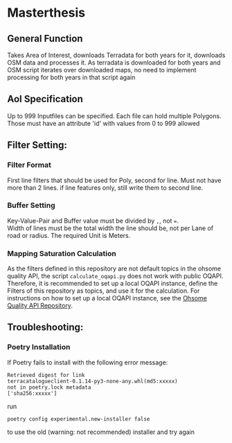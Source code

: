 # Masterthesis

## General Function
Takes Area of Interest, downloads Terradata for both years for it, downloads OSM data and processes it.
As terradata is downloaded for both years and OSM script iterates over downloaded maps, 
no need to implement processing for both years in that script again

## AoI Specification
Up to 999 Inputfiles can be specified. Each file can hold multiple Polygons. Those must 
have an attribute 'id' with values from 0 to 999 allowed

## Filter Setting:
### Filter Format
First line filters that should be used for Poly, second for line. Must not have more 
than 2 lines. if line features only, still write them to second line.

### Buffer Setting 
Key-Value-Pair and Buffer value must be divided by ```,```, not ```=```.\
Width of lines must be the total width the line should be, not per Lane of road or radius.
The required Unit is Meters.

### Mapping Saturation Calculation
As the filters defined in this repository are not default topics in the ohsome quality 
API, the script ```calculate_oqapi.py``` does not work with public OQAPI. Therefore, it
is recommended to set up a local OQAPI instance, define the Filters of this repository
as topics, and use it for the calculation. For instructions on how to set up a local 
OQAPI instance, see the 
[Ohsome Quality API Repository](https://github.com/GIScience/ohsome-quality-api).


## Troubleshooting:
### Poetry Installation
If Poetry fails to install with the following error message:
```
Retrieved digest for link 
terracatalogueclient-0.1.14-py3-none-any.whl(md5:xxxxx) 
not in poetry.lock metadata 
['sha256:xxxxx']
```
run 
```
poetry config experimental.new-installer false
```
to use the old (warning: not recommended) installer and try again